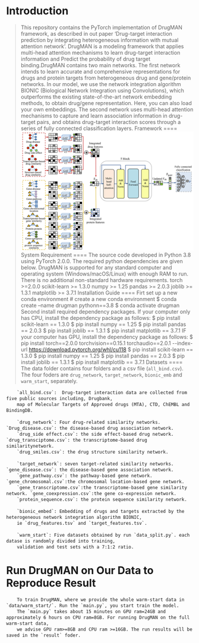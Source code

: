 Introduction
====
> This repository contains the PyTorch implementation of DrugMAN framework, as described in out paper ‘Drug-target interaction prediction by integrating heterogeneous 
> information with mutual attention network’. DrugMAN is a modeling framework that applies multi-head attention mechanisms to learn drug-target interaction information 
> and Predict the probability of drug target binding.DrugMAN contains two main networks. The first network intends to learn accurate and comprehensive representations 
> for drugs and protein targets from heterogeneous drug and gene/protein networks. In our model, we use the network integration algorithm BIONIC (Biological Network Integration using 
> Convolutions), which outperforms the existing state-of-the-art network embedding methods, to obtain drug/gene representation. Here, you can also load your own embeddings. 
> The second network uses multi-head attention mechanisms to capture and learn association information in drug-target pairs, and obtains drug-target interaction scores through 
> a series of fully connected classification layers.
Framework
====
![image](https://github.com/lipi12q/DrugMAN/blob/main/%7FDrugMAN_framework.jpg) 
System Requirement
====
        The source code developed in Python 3.8 using PyTorch 2.0.0. The required python dependencies are given below. DrugMAN is supported for 
        any standard computer and operating system (Windows/macOS/Linux) with enough RAM to run. There is no additional non-standard hardware requirements.
        torch >=2.0.0
        scikit-learn >= 1.3.0
        numpy >= 1.25
        pandas >= 2.0.3
        joblib >= 1.3.1
        matplotlib >= 3.7.1
Installation Guide
====
        Firt set up a new conda environment
        # create a new conda environment
        $ conda create –name drugman pythonn==3.8
        $ conda activate drugman
        Second install required dependency packages. If your computer only has CPU, install the dependency package as follows:
        $ pip install scikit-learn == 1.3.0
        $ pip install numpy == 1.25
        $ pip install pandas == 2.0.3
        $ pip install joblib == 1.3.1
        $ pip install matplotlib == 3.7.1
        IF your computer has GPU, install the dependency package as follows:
        $ pip install torch==2.0.0 torchvision==0.15.1 torchaudio==2.0.1 --index-url https://download.pytorch.org/whl/cu118
        $ pip install scikit-learn == 1.3.0
        $ pip install numpy == 1.25
        $ pip install pandas == 2.0.3
        $ pip install joblib == 1.3.1
        $ pip install matplotlib == 3.7.1
Datasets
====
        The data folder contains four folders and a csv file (`all_bind.csv`). The four foders are `drug_network`,
        `target_network`, `bionic_emb` and `warm_start`, separately.

        `all_bind.csv`:  Drug-target interaction data are collected from five public sources including, Drugbank,
        map of Molecular Targets of Approved drugs (MTA), CTD, ChEMBL and BindingDB.

        `drug_network`: Four drug-related similarity networks. `Drug_disease.csv`: the disease-based drug association network. 
        `drug_side effect.csv`: the side effect-based drug network. `drug_transciptome.csv`: the transcriptome-based drug similaritynetwork.
        `drug_smiles.csv`: the drug structure similarity network.

        `target_network`: seven target-related similarity networks. `gene_disease.csv`: the disease-based gene association network.
        `gene_pathway.csv`: the pathway-based gene network. `gene_chromosomal.csv`:the chromosomal location-based gene network.
        `gene_transcriptome.csv`:the transcriptome-based gene similarity network. `gene_coexpression.csv`:the gene co-expression network.
        `protein_sequence.csv`: the protein sequence similarity network.

        `bionic_embed`: Embedding of drugs and targets extracted by the heterogeneous network integration algorithm BIONIC, 
        ie `drug_features.tsv` and `target_features.tsv`. 

        `warm_start`: Five datasets obtained by run `data_split.py`. each datase is randomly divided into training, 
        validation and test sets with a 7:1:2 ratio.

Run DrugMAN on Our Data to Reproduce Result
====
        To train DrugMAN, where we provide the whole warm-start data in `data/warm_start/`. Run the `main.py`, you start train the model. 
        The `main.py` takes about 15 minutes on GPU ram=24GB and approximately 6 hours on CPU ram=8GB. For running DrugMAN on the full warm-start data,
        we advise GPU ram>=8GB and CPU ram >=16GB. The run results will be saved in the `result` foder. 






        
